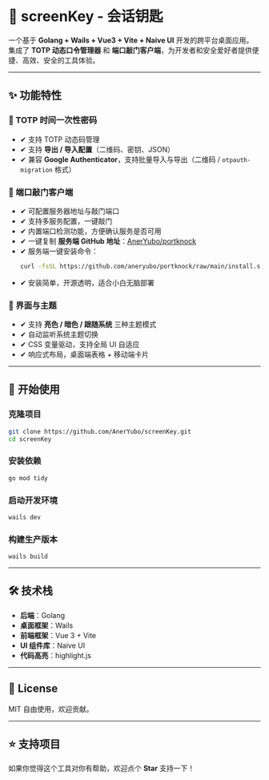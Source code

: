 # 🧊 screenKey - 会话钥匙

一个基于 **Golang + Wails + Vue3 + Vite + Naive UI** 开发的跨平台桌面应用。  
集成了 **TOTP 动态口令管理器** 和 **端口敲门客户端**，为开发者和安全爱好者提供便捷、高效、安全的工具体验。

---

## ✨ 功能特性

### 📱 TOTP 时间一次性密码
- ✔ 支持 TOTP 动态码管理  
- ✔ 支持 **导出 / 导入配置**（二维码、密钥、JSON）  
- ✔ 兼容 **Google Authenticator**，支持批量导入与导出（二维码 / `otpauth-migration` 格式）  

### 🔐 端口敲门客户端
- ✔ 可配置服务器地址与敲门端口  
- ✔ 支持多服务配置，一键敲门  
- ✔ 内置端口检测功能，方便确认服务是否可用  
- ✔ 一键复制 **服务端 GitHub 地址**：[AnerYubo/portknock](https://github.com/AnerYubo/portknock)  
- ✔ 服务端一键安装命令：
  ```bash
  curl -fsSL https://github.com/aneryubo/portknock/raw/main/install.sh | bash

* ✔ 安装简单，开源透明，适合小白无脑部署

### 🎨 界面与主题

* ✔ 支持 **亮色 / 暗色 / 跟随系统** 三种主题模式
* ✔ 自动监听系统主题切换
* ✔ CSS 变量驱动，支持全局 UI 自适应
* ✔ 响应式布局，桌面端表格 + 移动端卡片

---

## 🚀 开始使用

### 克隆项目

```bash
git clone https://github.com/AnerYubo/screenKey.git
cd screenKey
```

### 安装依赖

```bash
go mod tidy
```

### 启动开发环境

```bash
wails dev
```

### 构建生产版本

```bash
wails build
```

---

## 🛠 技术栈

* **后端**：Golang
* **桌面框架**：Wails
* **前端框架**：Vue 3 + Vite
* **UI 组件库**：Naive UI
* **代码高亮**：highlight.js

---




## 📜 License

MIT
自由使用，欢迎贡献。

---

## ⭐ 支持项目

如果你觉得这个工具对你有帮助，欢迎点个 **Star** 支持一下！



